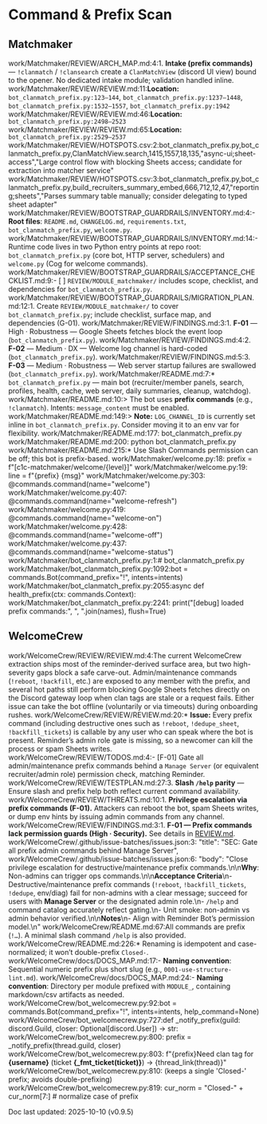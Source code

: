 # Command & Prefix Scan

## Matchmaker
work/Matchmaker/REVIEW/ARCH_MAP.md:4:1. **Intake (prefix commands)** — `!clanmatch` / `!clansearch` create a `ClanMatchView` (discord UI view) bound to the opener. No dedicated intake module; validation handled inline.
work/Matchmaker/REVIEW/REVIEW.md:11:**Location:** `bot_clanmatch_prefix.py:123–144`, `bot_clanmatch_prefix.py:1237–1448`, `bot_clanmatch_prefix.py:1532–1557`, `bot_clanmatch_prefix.py:1942`
work/Matchmaker/REVIEW/REVIEW.md:46:**Location:** `bot_clanmatch_prefix.py:2498–2523`
work/Matchmaker/REVIEW/REVIEW.md:65:**Location:** `bot_clanmatch_prefix.py:2529–2537`
work/Matchmaker/REVIEW/HOTSPOTS.csv:2:bot_clanmatch_prefix.py,bot_clanmatch_prefix.py,ClanMatchView.search,1415,1557,18,135,"async-ui;sheet-access","Large control flow with blocking Sheets access; candidate for extraction into matcher service"
work/Matchmaker/REVIEW/HOTSPOTS.csv:3:bot_clanmatch_prefix.py,bot_clanmatch_prefix.py,build_recruiters_summary_embed,666,712,12,47,"reporting;sheets","Parses summary table manually; consider delegating to typed sheet adapter"
work/Matchmaker/REVIEW/BOOTSTRAP_GUARDRAILS/INVENTORY.md:4:- **Root files**: `README.md`, `CHANGELOG.md`, `requirements.txt`, `bot_clanmatch_prefix.py`, `welcome.py`.
work/Matchmaker/REVIEW/BOOTSTRAP_GUARDRAILS/INVENTORY.md:14:- Runtime code lives in two Python entry points at repo root: `bot_clanmatch_prefix.py` (core bot, HTTP server, schedulers) and `welcome.py` (Cog for welcome commands).
work/Matchmaker/REVIEW/BOOTSTRAP_GUARDRAILS/ACCEPTANCE_CHECKLIST.md:9:- [ ] `REVIEW/MODULE_matchmaker/` includes scope, checklist, and dependencies for `bot_clanmatch_prefix.py`.
work/Matchmaker/REVIEW/BOOTSTRAP_GUARDRAILS/MIGRATION_PLAN.md:12:1. Create `REVIEW/MODULE_matchmaker/` to cover `bot_clanmatch_prefix.py`; include checklist, surface map, and dependencies (G-01).
work/Matchmaker/REVIEW/FINDINGS.md:3:1. **F-01** — High · Robustness — Google Sheets fetches block the event loop (`bot_clanmatch_prefix.py`).
work/Matchmaker/REVIEW/FINDINGS.md:4:2. **F-02** — Medium · DX — Welcome log channel is hard-coded (`bot_clanmatch_prefix.py`).
work/Matchmaker/REVIEW/FINDINGS.md:5:3. **F-03** — Medium · Robustness — Web server startup failures are swallowed (`bot_clanmatch_prefix.py`).
work/Matchmaker/README.md:7:* `bot_clanmatch_prefix.py` — main bot (recruiter/member panels, search, profiles, health, cache, web server, daily summaries, cleanup, watchdog).
work/Matchmaker/README.md:10:> The bot uses **prefix commands** (e.g., `!clanmatch`). Intents: `message_content` must be enabled.
work/Matchmaker/README.md:149:> **Note:** `LOG_CHANNEL_ID` is currently set inline in `bot_clanmatch_prefix.py`. Consider moving it to an env var for flexibility.
work/Matchmaker/README.md:177:   bot_clanmatch_prefix.py
work/Matchmaker/README.md:200:   python bot_clanmatch_prefix.py
work/Matchmaker/README.md:215:* Use Slash Commands permission can be off; this bot is prefix-based.
work/Matchmaker/welcome.py:18:    prefix = f"[c1c-matchmaker/welcome/{level}]"
work/Matchmaker/welcome.py:19:    line = f"{prefix} {msg}"
work/Matchmaker/welcome.py:303:    @commands.command(name="welcome")
work/Matchmaker/welcome.py:407:    @commands.command(name="welcome-refresh")
work/Matchmaker/welcome.py:419:    @commands.command(name="welcome-on")
work/Matchmaker/welcome.py:428:    @commands.command(name="welcome-off")
work/Matchmaker/welcome.py:437:    @commands.command(name="welcome-status")
work/Matchmaker/bot_clanmatch_prefix.py:1:# bot_clanmatch_prefix.py
work/Matchmaker/bot_clanmatch_prefix.py:1092:bot = commands.Bot(command_prefix="!", intents=intents)
work/Matchmaker/bot_clanmatch_prefix.py:2055:async def health_prefix(ctx: commands.Context):
work/Matchmaker/bot_clanmatch_prefix.py:2241:        print("[debug] loaded prefix commands:", ", ".join(names), flush=True)

## WelcomeCrew
work/WelcomeCrew/REVIEW/REVIEW.md:4:The current WelcomeCrew extraction ships most of the reminder-derived surface area, but two high-severity gaps block a safe carve-out. Admin/maintenance commands (`!reboot`, `!backfill`, etc.) are exposed to any member with the prefix, and several hot paths still perform blocking Google Sheets fetches directly on the Discord gateway loop when clan tags are stale or a request fails. Either issue can take the bot offline (voluntarily or via timeouts) during onboarding rushes.
work/WelcomeCrew/REVIEW/REVIEW.md:20:* **Issue:** Every prefix command (including destructive ones such as `!reboot`, `!dedupe_sheet`, `!backfill_tickets`) is callable by any user who can speak where the bot is present. Reminder’s admin role gate is missing, so a newcomer can kill the process or spam Sheets writes.
work/WelcomeCrew/REVIEW/TODOS.md:4:- [F-01] Gate all admin/maintenance prefix commands behind a `Manage Server` (or equivalent recruiter/admin role) permission check, matching Reminder.
work/WelcomeCrew/REVIEW/TESTPLAN.md:27:3. **Slash `/help` parity** — Ensure slash and prefix help both reflect current command availability.
work/WelcomeCrew/REVIEW/THREATS.md:10:1. **Privilege escalation via prefix commands (F-01).** Attackers can reboot the bot, spam Sheets writes, or dump env hints by issuing admin commands from any channel.
work/WelcomeCrew/REVIEW/FINDINGS.md:3:1. **F-01 — Prefix commands lack permission guards (High · Security).** See details in [REVIEW.md](./REVIEW.md#security--f-01-prefix-commands-lack-permission-guards).
work/WelcomeCrew/.github/issue-batches/issues.json:3:    "title": "SEC: Gate all prefix admin commands behind Manage Server",
work/WelcomeCrew/.github/issue-batches/issues.json:6:    "body": "Close privilege escalation for destructive/maintenance prefix commands.\n\n**Why**: Non-admins can trigger ops commands.\n\n**Acceptance Criteria**\n- Destructive/maintenance prefix commands (`!reboot`, `!backfill_tickets`, `!dedupe`, env/diag) fail for non-admins with a clear message; succeed for users with **Manage Server** or the designated admin role.\n- `/help` and command catalog accurately reflect gating.\n- Unit smoke: non-admin vs admin behavior verified.\n\n**Notes**\n- Align with Reminder Bot’s permission model.\n"
work/WelcomeCrew/README.md:67:All commands are prefix (`!…`). A minimal slash command `/help` is also provided.
work/WelcomeCrew/README.md:226:* Renaming is idempotent and case-normalized; it won’t double-prefix `Closed-`.
work/WelcomeCrew/docs/DOCS_MAP.md:17:- **Naming convention**: Sequential numeric prefix plus short slug (e.g., `0001-use-structure-lint.md`).
work/WelcomeCrew/docs/DOCS_MAP.md:24:- **Naming convention**: Directory per module prefixed with `MODULE_`, containing markdown/csv artifacts as needed.
work/WelcomeCrew/bot_welcomecrew.py:92:bot = commands.Bot(command_prefix="!", intents=intents, help_command=None)
work/WelcomeCrew/bot_welcomecrew.py:727:def _notify_prefix(guild: discord.Guild, closer: Optional[discord.User]) -> str:
work/WelcomeCrew/bot_welcomecrew.py:800:    prefix = _notify_prefix(thread.guild, closer)
work/WelcomeCrew/bot_welcomecrew.py:803:        f"{prefix}Need clan tag for **{username}** (ticket **{_fmt_ticket(ticket)}**) → {thread_link(thread)}"
work/WelcomeCrew/bot_welcomecrew.py:810:    (keeps a single 'Closed-' prefix; avoids double-prefixing)
work/WelcomeCrew/bot_welcomecrew.py:819:            cur_norm = "Closed-" + cur_norm[7:]  # normalize case of prefix

Doc last updated: 2025-10-10 (v0.9.5)
